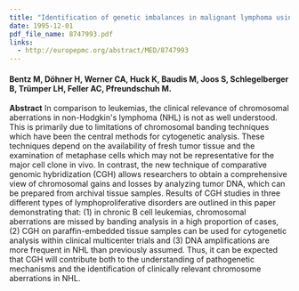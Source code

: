 ```yaml
---
title: "Identification of genetic imbalances in malignant lymphoma using comparative genomic hybridization"
date: 1995-12-01
pdf_file_name: 8747993.pdf
links:
  - http://europepmc.org/abstract/MED/8747993
---
```


#### Bentz M, Döhner H, Werner CA, Huck K, Baudis M, Joos S, Schlegelberger B, Trümper LH, Feller AC, Pfreundschuh M.

**Abstract** In comparison to leukemias, the clinical relevance of chromosomal aberrations in non-Hodgkin's lymphoma (NHL) is not as well understood. This is primarily due to limitations of chromosomal banding techniques which have been the central methods for cytogenetic analysis. These techniques depend on the availability of fresh tumor tissue and the examination of metaphase cells which may not be representative for the major cell clone in vivo. In contrast, the new technique of comparative genomic hybridization (CGH) allows researchers to obtain a comprehensive view of chromosomal gains and losses by analyzing tumor DNA, which can be prepared from archival tissue samples.<!--more--> Results of CGH studies in three different types of lymphoproliferative disorders are outlined in this paper demonstrating that: (1) in chronic B cell leukemias, chromosomal aberrations are missed by banding analysis in a high proportion of cases, (2) CGH on paraffin-embedded tissue samples can be used for cytogenetic analysis within clinical multicenter trials and (3) DNA amplifications are more frequent in NHL than previously assumed. Thus, it can be expected that CGH will contribute both to the understanding of pathogenetic mechanisms and the identification of clinically relevant chromosome aberrations in NHL.

